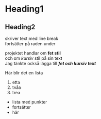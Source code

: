 
# Heading1

## Heading2

skriver text med line break  
fortsätter på raden under

projektet handlar om **fet stil**  
och om *kursiv* stil på sin text  
Jag tänkte också lägga till ***fet och kursiv text***

Här blir det en lista
1. etta
1. tvåa
1. trea

- lista med punkter
- fortsätter
- här


